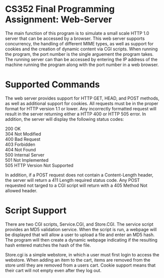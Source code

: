 #  CS352 Final Programming Assignment: Web-Server

The main function of this program is to simulate a small scale HTTP 1.0 server that can be accessed by a browser. This web server supports concurrency, the handling of different MIME types, as well as support for cookies and the creation of dynamic content via CGI scripts. When running the program, the port number is the single arguement the program takes. The running server can than be accessed by entering the IP address of the machine running the program along with the port number in a web browser. 

# Supported Commands
The web server provides support for HTTP GET, HEAD, and POST methods, as well as additional support for cookies. All requests must be in the proper format for HTTP version 1.1 or lower. Any incorrectly formatted request will result in the server returning either a HTTP 400 or HTTP 505 error. In addition, the server will display the following status codes:  

200 OK  
304 Not Modified  
400 Bad Request  
403 Forbidden  
404 Not Found  
500 Internal Server  
501 Not Implemented  
505 HTTP Version Not Supported  

In addition, if a POST request does not contain a Content-Length header, the server will return a 411 Length required status code. Any POST requested not targed to a CGI script will return with a 405 Method Not allowed header. 

# Script Support
There are two CGI scripts, Service.CGI, and Store.CGI. The service script provides an MD5 validation service. When the script is run, a webpage will be displayed that will allow a user to upload a file and enter an MD5 hash. The program will then create a dynamic webpage indicating if the resulting hash entered matches the hash of the file. 

Store.cgi is a simple webstore, in which a user must first login to access the webstore. When adding an item to the cart, items are removed from the store until they are removed from a users cart. Cookie support means that their cart will not empty even after they log out. 
